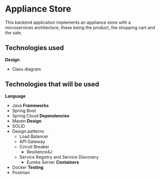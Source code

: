 
# Appliance Store

This backend application implements an appliance store with a microservices architecture, these being the product, the shopping cart and the sale.


## Technologies used

**Design**
- Class diagram

## Technologies that will be used

**Language**
- Java
**Frameworks**
- Spring Boot
- Spring Cloud
**Dependencies**
- Maven
**Design**
- SOLID
- Design patterns
    - Load Balancer
    - API Gateway
    - Circuit Breaker
        - Resilience4J
    - Service Registry and Service Discovery
        - Eureka Server
**Containers**
- Docker
**Testing**
- Postman
